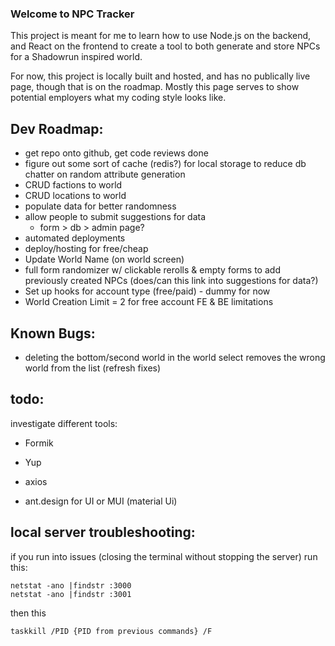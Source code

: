 ### Welcome to NPC Tracker ###

This project is meant for me to learn how to use Node.js on the backend, and React on the frontend to create a tool to both generate and store NPCs for a Shadowrun inspired world.

For now, this project is locally built and hosted, and has no publically live page, though that is on the roadmap. Mostly this page serves to show potential employers what my coding style looks like.

## Dev Roadmap: ##
- get repo onto github, get code reviews done
- figure out some sort of cache (redis?) for local storage to reduce db chatter on random attribute generation
- CRUD factions to world
- CRUD locations to world
- populate data for better randomness
- allow people to submit suggestions for data
  - form > db > admin page?
- automated deployments
- deploy/hosting for free/cheap
- Update World Name (on world screen)
- full form randomizer w/ clickable rerolls & empty forms to add previously created NPCs (does/can this link into suggestions for data?)
- Set up hooks for account type (free/paid) - dummy for now
- World Creation Limit = 2 for free account FE & BE limitations


## Known Bugs: ##
- deleting the bottom/second world in the world select removes the wrong world from the list (refresh fixes)


## todo: ##
investigate different tools:
- Formik
- Yup
- axios

- ant.design for UI or MUI (material Ui)


## local server troubleshooting: ##
if you run into issues (closing the terminal without stopping the server) run this:

```
netstat -ano |findstr :3000
netstat -ano |findstr :3001
```

then this

`taskkill /PID {PID from previous commands} /F`